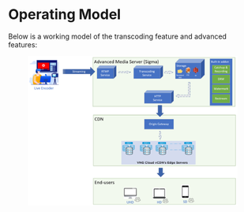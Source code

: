 # Operating Model

Below is a working model of the transcoding feature and advanced features:

<figure><img src="../../../.gitbook/assets/image (1) (1).png" alt=""><figcaption></figcaption></figure>
